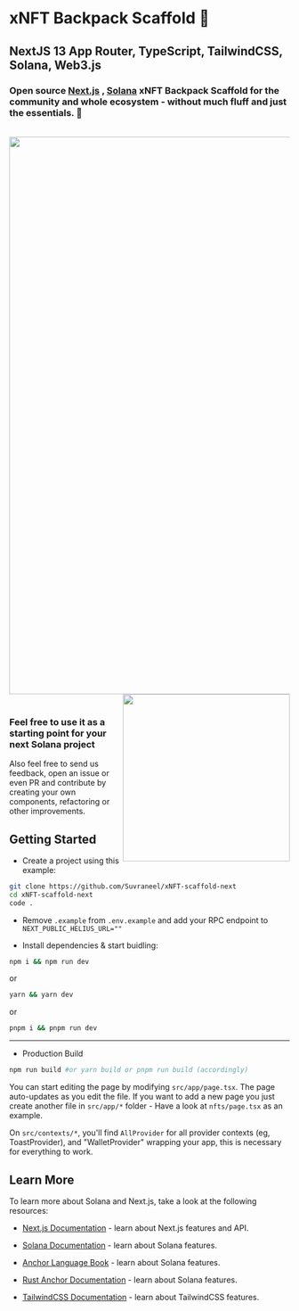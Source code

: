 # xNFT Backpack Scaffold 🎒  

## NextJS 13 App Router, TypeScript, TailwindCSS, Solana, Web3.js

### Open source [Next.js](https://nextjs.org/) , [Solana](https://github.com/solana-labs ) xNFT Backpack Scaffold for the community and whole ecosystem - without much fluff and just the essentials. 💪

    
<br/>
<div>
  <img align="left" width="1000px" src="https://github.com/Suvraneel/xNFT-scaffold-next/assets/63473496/9a6a8e70-38e2-40b8-a881-6cd1dfe27254"/>
  <img align="right" width="300px" src="https://github.com/Suvraneel/xNFT-scaffold-next/assets/63473496/ec0911c7-252f-4615-9439-913abc93ac22"/>
</div>
<br/>  
  
  
<h3> Feel free to use it as a starting point for your next Solana project </h3>

Also feel free to send us feedback, open an issue or even PR and contribute by creating your own components, refactoring or other improvements.

## Getting Started

- Create a project using this example:

```bash
git clone https://github.com/Suvraneel/xNFT-scaffold-next
cd xNFT-scaffold-next
code .
```

- Remove `.example` from `.env.example` and add your RPC endpoint to `NEXT_PUBLIC_HELIUS_URL=""`  

- Install dependencies & start buidling:

```bash
npm i && npm run dev
```

or  

```bash
yarn && yarn dev
```  

or  

```bash
pnpm i && pnpm run dev
```

---

- Production Build  

```bash
npm run build #or yarn build or pnpm run build (accordingly)
```

You can start editing the page by modifying `src/app/page.tsx`. The page auto-updates as you edit the file.
If you want to add a new page you just create another file in `src/app/*` folder - Have a look at `nfts/page.tsx` as an example.

On `src/contexts/*`, you'll find `AllProvider` for all provider contexts (eg, ToastProvider), and "WalletProvider" wrapping your app, this is necessary for everything to work.

## Learn More

To learn more about Solana and Next.js, take a look at the following resources:

- [Next.js Documentation](https://nextjs.org/docs) - learn about Next.js features and API.

- [Solana Documentation](https://docs.solana.com/) - learn about Solana features.
  
- [Anchor Language Book](https://book.anchor-lang.com/) - learn about Solana features.
  
- [Rust Anchor Documentation](https://docs.rs/anchor-lang/latest/anchor_lang/) - learn about Solana features.
  
- [TailwindCSS Documentation](https://tailwindcss.com/docs/guides/nextjs) - learn about TailwindCSS features.
